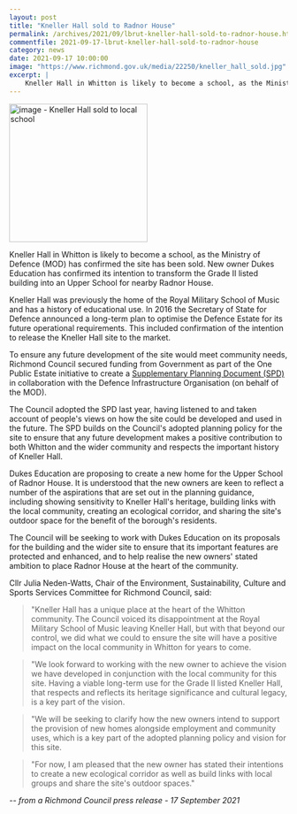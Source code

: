 ```yaml
---
layout: post
title: "Kneller Hall sold to Radnor House"
permalink: /archives/2021/09/lbrut-kneller-hall-sold-to-radnor-house.html
commentfile: 2021-09-17-lbrut-kneller-hall-sold-to-radnor-house
category: news
date: 2021-09-17 10:00:00
image: "https://www.richmond.gov.uk/media/22250/kneller_hall_sold.jpg"
excerpt: |
    Kneller Hall in Whitton is likely to become a school, as the Ministry of  Defence (MOD) has confirmed the site has been sold. New owner Dukes  Education has confirmed its intention to transform the Grade II listed  building into an Upper School for nearby Radnor House.
---
```


<img src="https://www.richmond.gov.uk/media/22250/kneller_hall_sold.jpg" alt="image - Kneller Hall sold to local school" width="250" class="photo right"  >

Kneller Hall in Whitton is likely to become a school, as the Ministry of  Defence (MOD) has confirmed the site has been sold. New owner Dukes  Education has confirmed its intention to transform the Grade II listed  building into an Upper School for nearby Radnor House.

Kneller Hall was previously the home of the Royal Military School of Music  and has a history of educational use. In 2016 the Secretary of State for  Defence announced a long-term plan to optimise the Defence Estate for its  future operational requirements. This included confirmation of the  intention to release the Kneller Hall site to the market.

To ensure any future development of the site would meet community needs,  Richmond Council secured funding from Government as part of the One Public  Estate initiative to create a [Supplementary Planning Document (SPD)](https://www.richmond.gov.uk/media/18898/kneller_hall_supplementary_planning_document.pdf) in collaboration with the Defence Infrastructure Organisation (on behalf  of the MOD).

The Council adopted the SPD last year, having listened to and taken account  of people's views on how the site could be developed and used in the  future. The SPD builds on the Council's adopted planning policy for the  site to ensure that any future development makes a positive contribution to  both Whitton and the wider community and respects the important history of  Kneller Hall.

Dukes Education are proposing to create a new home for the Upper School of  Radnor House. It is understood that the new owners are keen to reflect a  number of the aspirations that are set out in the planning guidance,  including showing sensitivity to Kneller Hall's heritage, building links  with the local community, creating an ecological corridor, and sharing the  site's outdoor space for the benefit of the borough's residents.

The Council will be seeking to work with Dukes Education on its proposals  for the building and the wider site to ensure that its important features  are protected and enhanced, and to help realise the new owners' stated  ambition to place Radnor House at the heart of the community.

Cllr Julia Neden-Watts, Chair of the Environment, Sustainability, Culture  and Sports Services Committee for Richmond Council, said:

> "Kneller Hall has a unique place at the heart of the Whitton community. The  Council voiced its disappointment at the Royal Military School of Music  leaving Kneller Hall, but with that beyond our control, we did what we  could to ensure the site will have a positive impact on the local community  in Whitton for years to come.

> "We look forward to working with the new owner to achieve the vision we  have developed in conjunction with the local community for this site.  Having a viable long-term use for the Grade II listed Kneller Hall, that  respects and reflects its heritage significance and cultural legacy, is a  key part of the vision.

> "We will be seeking to clarify how the new owners intend to support the  provision of new homes alongside employment and community uses, which is a  key part of the adopted planning policy and vision for this site.

> "For now, I am pleased that the new owner has stated their intentions to  create a new ecological corridor as well as build links with local groups  and share the site's outdoor spaces."

<cite>-- from a Richmond Council press release - 17 September 2021</cite>

